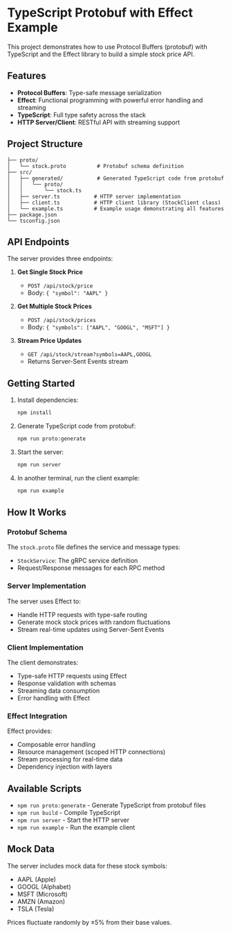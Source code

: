 # TypeScript Protobuf with Effect Example

This project demonstrates how to use Protocol Buffers (protobuf) with TypeScript and the Effect library to build a simple stock price API.

## Features

- **Protocol Buffers**: Type-safe message serialization
- **Effect**: Functional programming with powerful error handling and streaming
- **TypeScript**: Full type safety across the stack
- **HTTP Server/Client**: RESTful API with streaming support

## Project Structure

```
├── proto/
│   └── stock.proto          # Protobuf schema definition
├── src/
│   ├── generated/           # Generated TypeScript code from protobuf
│   │   └── proto/
│   │       └── stock.ts
│   ├── server.ts           # HTTP server implementation
│   ├── client.ts           # HTTP client library (StockClient class)
│   └── example.ts          # Example usage demonstrating all features
├── package.json
└── tsconfig.json
```

## API Endpoints

The server provides three endpoints:

1. **Get Single Stock Price**
   - `POST /api/stock/price`
   - Body: `{ "symbol": "AAPL" }`

2. **Get Multiple Stock Prices**
   - `POST /api/stock/prices`
   - Body: `{ "symbols": ["AAPL", "GOOGL", "MSFT"] }`

3. **Stream Price Updates**
   - `GET /api/stock/stream?symbols=AAPL,GOOGL`
   - Returns Server-Sent Events stream

## Getting Started

1. Install dependencies:
   ```bash
   npm install
   ```

2. Generate TypeScript code from protobuf:
   ```bash
   npm run proto:generate
   ```

3. Start the server:
   ```bash
   npm run server
   ```

4. In another terminal, run the client example:
   ```bash
   npm run example
   ```

## How It Works

### Protobuf Schema

The `stock.proto` file defines the service and message types:
- `StockService`: The gRPC service definition
- Request/Response messages for each RPC method

### Server Implementation

The server uses Effect to:
- Handle HTTP requests with type-safe routing
- Generate mock stock prices with random fluctuations
- Stream real-time updates using Server-Sent Events

### Client Implementation

The client demonstrates:
- Type-safe HTTP requests using Effect
- Response validation with schemas
- Streaming data consumption
- Error handling with Effect

### Effect Integration

Effect provides:
- Composable error handling
- Resource management (scoped HTTP connections)
- Stream processing for real-time data
- Dependency injection with layers

## Available Scripts

- `npm run proto:generate` - Generate TypeScript from protobuf files
- `npm run build` - Compile TypeScript
- `npm run server` - Start the HTTP server
- `npm run example` - Run the example client

## Mock Data

The server includes mock data for these stock symbols:
- AAPL (Apple)
- GOOGL (Alphabet)
- MSFT (Microsoft)
- AMZN (Amazon)
- TSLA (Tesla)

Prices fluctuate randomly by ±5% from their base values.